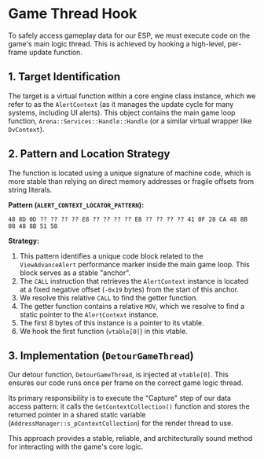 # Game Thread Hook

To safely access gameplay data for our ESP, we must execute code on the game's main logic thread. This is achieved by hooking a high-level, per-frame update function.

## 1. Target Identification

The target is a virtual function within a core engine class instance, which we refer to as the `AlertContext` (as it manages the update cycle for many systems, including UI alerts). This object contains the main game loop function, `Arena::Services::Handle::Handle` (or a similar virtual wrapper like `DvContext`).

## 2. Pattern and Location Strategy

The function is located using a unique signature of machine code, which is more stable than relying on direct memory addresses or fragile offsets from string literals.

**Pattern (`ALERT_CONTEXT_LOCATOR_PATTERN`):**
```
48 8D 0D ?? ?? ?? ?? E8 ?? ?? ?? ?? E8 ?? ?? ?? ?? 41 0F 28 CA 48 8B 08 48 8B 51 58
```

**Strategy:**
1.  This pattern identifies a unique code block related to the `ViewAdvanceAlert` performance marker inside the main game loop. This block serves as a stable "anchor".
2.  The `CALL` instruction that retrieves the `AlertContext` instance is located at a fixed negative offset (`-0x19` bytes) from the start of this anchor.
3.  We resolve this relative `CALL` to find the getter function.
4.  The getter function contains a relative `MOV`, which we resolve to find a static pointer to the `AlertContext` instance.
5.  The first 8 bytes of this instance is a pointer to its vtable.
6.  We hook the first function (`vtable[0]`) in this vtable.

## 3. Implementation (`DetourGameThread`)

Our detour function, `DetourGameThread`, is injected at `vtable[0]`. This ensures our code runs once per frame on the correct game logic thread.

Its primary responsibility is to execute the "Capture" step of our data access pattern: it calls the `GetContextCollection()` function and stores the returned pointer in a shared static variable (`AddressManager::s_pContextCollection`) for the render thread to use.

This approach provides a stable, reliable, and architecturally sound method for interacting with the game's core logic.